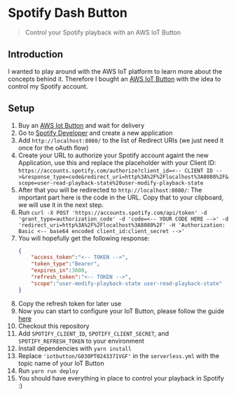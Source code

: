 # Spotify Dash Button
> Control your Spotify playback with an AWS IoT Button

## Introduction

I wanted to play around with the AWS IoT platform to learn more about the concepts behind it. Therefore I bought an [AWS IoT Button] with the idea to control my Spotify account.

## Setup

1. Buy an [AWS Iot Button] and wait for delivery
2. Go to [Spotify Developer] and create a new application
3. Add `http://localhost:8080/` to the list of Redirect URIs (we just need it once for the oAuth flow)
4. Create your URL to authorize your Spotify account againt the new Application, use this and replace the placeholder with your Client ID:
    `https://accounts.spotify.com/authorize?client_id=<-- CLIENT ID -->&response_type=code&redirect_uri=http%3A%2F%2Flocalhost%3A8080%2F&scope=user-read-playback-state%20user-modify-playback-state`
5. After that you will be redirected to `http://localhost:8080/`: The important part here is the code in the URL. Copy that to your clipboard, we will use it in the next step.
6. Run `curl -X POST 'https://accounts.spotify.com/api/token' -d 'grant_type=authorization_code' -d 'code=<-- YOUR CODE HERE -->' -d 'redirect_uri=http%3A%2F%2Flocalhost%3A8080%2F' -H 'Authorization: Basic <-- base64 encoded client_id:client_secret -->'`
7. You will hopefully get the following response:
    ```json
    {
        "access_token":"<-- TOKEN -->",
        "token_type":"Bearer",
        "expires_in":3600,
        "refresh_token":"<-- TOKEN -->",
        "scope":"user-modify-playback-state user-read-playback-state"
    }
    ```
8. Copy the refresh token for later use
9. Now you can start to configure your IoT Button, please follow the guide [here](https://aws.amazon.com/iotbutton/getting-started/?nc1=h_ls)
10. Checkout this repository
11. Add `SPOTIFY_CLIENT_ID`, `SPOTIFY_CLIENT_SECRET`, and `SPOTIFY_REFRESH_TOKEN` to your environment
12. Install dependencies with `yarn install`
13. Replace `'iotbutton/G030PT0243371VGF'` in the `serverless.yml` with the topic name of your IoT Button
14. Run `yarn run deploy`
15. You should have everything in place to control your playback in Spotify :)

[AWS IoT Button]: https://aws.amazon.com/de/iotbutton/
[Spotify Developer]: https://developer.spotify.com/my-applications